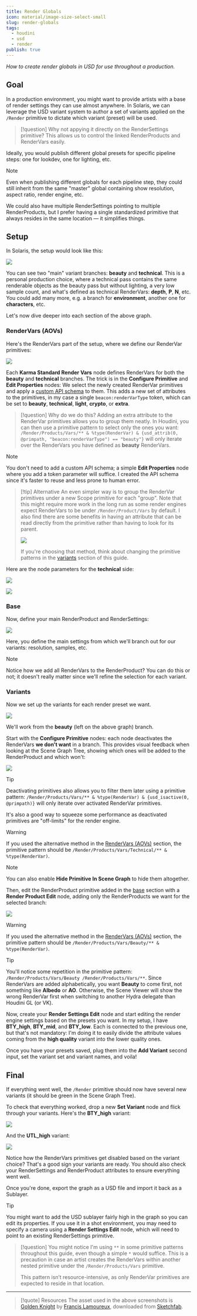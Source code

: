 ```yaml
---
title: Render Globals
icon: material/image-size-select-small
slug: render-globals
tags:
  - houdini
  - usd
  - render
publish: true
---
```


_How to create render globals in USD for use throughout a production._

## Goal

In a production environment, you might want to provide artists with a base of render settings they can use almost anywhere. In Solaris, we can leverage the USD variant system to author a set of variants applied on the `/Render` primitive to dictate which variant (preset) will be used.

> [!question] Why not appying it directly on the RenderSettings primitive?
> This allows us to control the linked RenderProducts and RenderVars easily.

Ideally, you would publish different global presets for specific pipeline steps: one for lookdev, one for lighting, etc.

> [!note]
> Even when publishing different globals for each pipeline step, they could still inherit from the same "master" global containing show resolution, aspect ratio, render engine, etc.

We could also have multiple RenderSettings pointing to multiple RenderProducts, but I prefer having a single standardized primitive that always resides in the same location — it simplifies things.

## Setup

In Solaris, the setup would look like this: 

![](../../../../_attachments/houdini_Y3wS1c5Cwr.png)

You can see two "main" variant branches: **beauty** and **technical**. This is a personal production choice, where a technical pass contains the same renderable objects as the beauty pass but without lighting, a very low sample count, and what's defined as technical RenderVars: **depth**, **P**, **N**, etc. 
You could add many more, e.g. a branch for **environment**, another one for **characters**, etc.

Let's now dive deeper into each section of the above graph.

### RenderVars (AOVs)

Here's the RenderVars part of the setup, where we define our RenderVar primitives:

![](../../../../_attachments/houdini_kTjFauu0IH.png)

Each **Karma Standard Render Vars** node defines RenderVars for both the **beauty** and **technical** branches.
The trick is in the **Configure Primitive** and **Edit Properties** nodes: We select the newly created RenderVar primitives and apply a [custom API schema](../Plugins/Custom%20Schemas.md) to them. This adds a new set of attributes to the primitives, in my case a single `beacon:renderVarType` token, which can be set to **beauty**, **technical**, **light**, **crypto**, or **extra**.

> [!question] Why do we do this? 
> Adding an extra attribute to the RenderVar primitives allows you to group them neatly. In Houdini, you can then use a primitive pattern to select only the ones you want: `/Render/Products/Vars/** & %type(RenderVar) & {usd_attrib(0, @primpath, "beacon:renderVarType") == "beauty"}` will only iterate over the RenderVars you have defined as **beauty** RenderVars.

> [!note]
> You don't need to add a custom API schema; a simple **Edit Properties** node where you add a token parameter will suffice. I created the API schema since it's faster to reuse and less prone to human error.

> [!tip] Alternative
> An even simpler way is to group the RenderVar primitives under a new Scope primitive for each "group". Note that this might require more work in the long run as some render engines expect RenderVars to be under `/Render/Product/Vars` by default. 
> I also find there are some benefits in having an attribute that can be read directly from the primitive rather than having to look for its parent.
> 
> ![](../../../../_attachments/houdini_87nLy7P0JA.png)
> 
> If you're choosing that method, think about changing the primitive patterns in the [variants](#Variants) section of this guide.

Here are the node parameters for the **technical** side:

![](../../../../_attachments/houdini_CZaD48TUIz.png)

![](../../../../_attachments/houdini_DAKE2LFwfN.png)

### Base

Now, define your main RenderProduct and RenderSettings:

![](../../../../_attachments/houdini_9wYiAGMLSr.png)

Here, you define the main settings from which we'll branch out for our variants: resolution, samples, etc.

> [!note]
> Notice how we add all RenderVars to the RenderProduct? You can do this or not; it doesn't really matter since we'll refine the selection for each variant.

### Variants

Now we set up the variants for each render preset we want.

![](../../../../_attachments/houdini_EbHPOnuVH5.png)

We'll work from the **beauty** (left on the above graph) branch.

Start with the **Configure Primitive** nodes: each node deactivates the RenderVars **we don't want** in a branch. This provides visual feedback when looking at the Scene Graph Tree, showing which ones will be added to the RenderProduct and which won't:

![](../../../../_attachments/houdini_pz44VAdT28.png)

>[!tip]
> Deactivating primitives also allows you to filter them later using a primitive pattern: `/Render/Products/Vars/** & %type(RenderVar) & {usd_isactive(0, @primpath)}` will only iterate over activated RenderVar primitives.
> 
> It's also a good way to squeeze some performance as deactivated primitives are "off-limits" for the render engine.

> [!warning]
> If you used the alternative method in the [RenderVars (AOVs)](#RenderVars%20(AOVs)) section, the primitive pattern should be `/Render/Products/Vars/Technical/** & %type(RenderVar)`.

> [!note]
> You can also enable **Hide Primitive In Scene Graph** to hide them altogether.

Then, edit the RenderProduct primitive added in the [base](#Base) section with a **Render Product Edit** node, adding only the RenderProducts we want for the selected branch:

![](../../../../_attachments/houdini_v2HyT8QQq6.png)
> [!warning]
> If you used the alternative method in the [RenderVars (AOVs)](#RenderVars%20(AOVs)) section, the primitive pattern should be `/Render/Products/Vars/Beauty/** & %type(RenderVar)`.

> [!tip]
> You'll notice some repetition in the primitive pattern: `/Render/Products/Vars/Beauty /Render/Products/Vars/**`. Since RenderVars are added alphabetically, you want **Beauty** to come first, not something like **Albedo** or **AO**. Otherwise, the Scene Viewer will show the wrong RenderVar first when switching to another Hydra delegate than Houdini GL (or VK).

Now, create your **Render Settings Edit** node and start editing the render engine settings based on the presets you want. In my setup, I have **BTY_high**, **BTY_mid**, and **BTY_low**. Each is connected to the previous one, but that's not mandatory: I'm doing it to easily divide the attribute values coming from the **high quality** variant into the lower quality ones.

Once you have your presets saved, plug them into the **Add Variant** second input, set the variant set and variant names, and voila!

## Final

If everything went well, the `/Render` primitive should now have several new variants (it should be green in the Scene Graph Tree).

To check that everything worked, drop a new **Set Variant** node and flick through your variants. Here's the **BTY_high** variant:

![](../../../../_attachments/houdini_RPPTvjOhYD.png)

And the **UTL_high** variant:

![](../../../../_attachments/houdini_jgQKiFIcNY.png)

Notice how the RenderVars primitives get disabled based on the variant choice? That's a good sign your variants are ready. You should also check your RenderSettings and RenderProduct attributes to ensure everything went well.

Once you're done, export the graph as a USD file and import it back as a Sublayer.

> [!tip]
> You might want to add the USD sublayer fairly high in the graph so you can edit its properties. If you use it in a shot environment, you may need to specify a camera using a **Render Settings Edit** node, which will need to point to an existing RenderSettings primitive.

> [!question] 
> You might notice I'm using `**` in some primitive patterns throughout this guide, even though a simple `*` would suffice. This is a precaution in case an artist creates the RenderVars within another nested primitive under the `/Render/Products/Vars` primitive.
>
> This pattern isn’t resource-intensive, as only RenderVar primitives are expected to reside in that location.

---

> [!quote] Resources
> The asset used in the above screenshots is [Golden Knight](https://www.artstation.com/artwork/o2L6ZB) by [Francis Lamoureux](https://www.artstation.com/francislamoureux), downloaded from [Sketchfab](https://sketchfab.com/3d-models/golden-knight-06555f9ebaa640d8a50f356ffb67e8c9).
